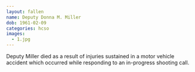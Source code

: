 ```yaml
---
layout: fallen
name: Deputy Donna M. Miller
dob: 1961-02-09
categories: hcso
images:
  - 1.jpg
---
```


Deputy Miller died as a result of injuries sustained in a motor vehicle accident which occurred while responding to an in-progress shooting call.
